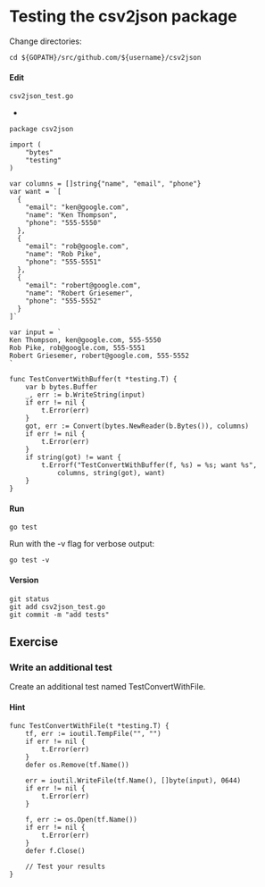 # Testing the csv2json package

Change directories:

    cd ${GOPATH}/src/github.com/${username}/csv2json

#### Edit 

    csv2json_test.go

-

	package csv2json

	import (
		"bytes"
		"testing"
	)

	var columns = []string{"name", "email", "phone"}
	var want = `[
	  {
		"email": "ken@google.com",
		"name": "Ken Thompson",
		"phone": "555-5550"
	  },
	  {
		"email": "rob@google.com",
		"name": "Rob Pike",
		"phone": "555-5551"
	  },
	  {
		"email": "robert@google.com",
		"name": "Robert Griesemer",
		"phone": "555-5552"
	  }
	]`

	var input = `
	Ken Thompson, ken@google.com, 555-5550
	Rob Pike, rob@google.com, 555-5551
	Robert Griesemer, robert@google.com, 555-5552
	`

	func TestConvertWithBuffer(t *testing.T) {
		var b bytes.Buffer
		_, err := b.WriteString(input)
		if err != nil {
			t.Error(err)
		}
		got, err := Convert(bytes.NewReader(b.Bytes()), columns)
		if err != nil {
			t.Error(err)
		}
		if string(got) != want {
			t.Errorf("TestConvertWithBuffer(f, %s) = %s; want %s",
				columns, string(got), want)
		}
	}

#### Run

    go test


Run with the -v flag for verbose output:

    go test -v

#### Version

    git status
    git add csv2json_test.go
    git commit -m "add tests"

## Exercise

### Write an additional test

Create an additional test named TestConvertWithFile.

#### Hint

	func TestConvertWithFile(t *testing.T) {
		tf, err := ioutil.TempFile("", "")
		if err != nil {
			t.Error(err)
		}
		defer os.Remove(tf.Name())

		err = ioutil.WriteFile(tf.Name(), []byte(input), 0644)
		if err != nil {
			t.Error(err)
		}

		f, err := os.Open(tf.Name())
		if err != nil {
			t.Error(err)
		}
		defer f.Close()

		// Test your results
	}

